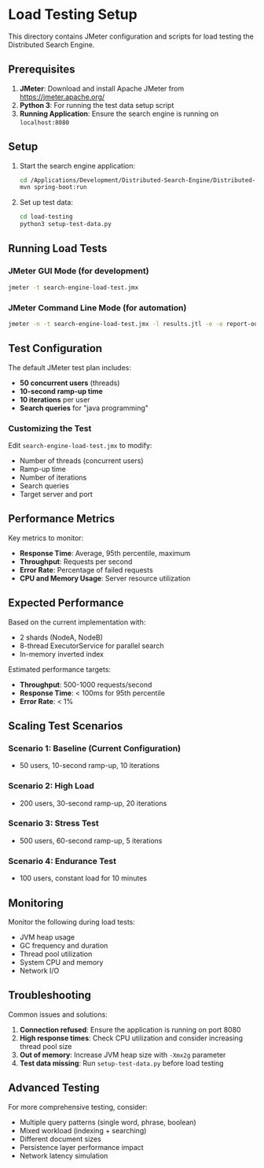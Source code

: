 # Load Testing Setup

This directory contains JMeter configuration and scripts for load testing the Distributed Search Engine.

## Prerequisites

1. **JMeter**: Download and install Apache JMeter from https://jmeter.apache.org/
2. **Python 3**: For running the test data setup script
3. **Running Application**: Ensure the search engine is running on `localhost:8080`

## Setup

1. Start the search engine application:
   ```bash
   cd /Applications/Development/Distributed-Search-Engine/Distributed-Search-Engine
   mvn spring-boot:run
   ```

2. Set up test data:
   ```bash
   cd load-testing
   python3 setup-test-data.py
   ```

## Running Load Tests

### JMeter GUI Mode (for development)
```bash
jmeter -t search-engine-load-test.jmx
```

### JMeter Command Line Mode (for automation)
```bash
jmeter -n -t search-engine-load-test.jmx -l results.jtl -e -o report-output/
```

## Test Configuration

The default JMeter test plan includes:
- **50 concurrent users** (threads)
- **10-second ramp-up time**
- **10 iterations** per user
- **Search queries** for "java programming"

### Customizing the Test

Edit `search-engine-load-test.jmx` to modify:
- Number of threads (concurrent users)
- Ramp-up time
- Number of iterations
- Search queries
- Target server and port

## Performance Metrics

Key metrics to monitor:
- **Response Time**: Average, 95th percentile, maximum
- **Throughput**: Requests per second
- **Error Rate**: Percentage of failed requests
- **CPU and Memory Usage**: Server resource utilization

## Expected Performance

Based on the current implementation with:
- 2 shards (NodeA, NodeB)
- 8-thread ExecutorService for parallel search
- In-memory inverted index

Estimated performance targets:
- **Throughput**: 500-1000 requests/second
- **Response Time**: < 100ms for 95th percentile
- **Error Rate**: < 1%

## Scaling Test Scenarios

### Scenario 1: Baseline (Current Configuration)
- 50 users, 10-second ramp-up, 10 iterations

### Scenario 2: High Load
- 200 users, 30-second ramp-up, 20 iterations

### Scenario 3: Stress Test
- 500 users, 60-second ramp-up, 5 iterations

### Scenario 4: Endurance Test
- 100 users, constant load for 10 minutes

## Monitoring

Monitor the following during load tests:
- JVM heap usage
- GC frequency and duration
- Thread pool utilization
- System CPU and memory
- Network I/O

## Troubleshooting

Common issues and solutions:

1. **Connection refused**: Ensure the application is running on port 8080
2. **High response times**: Check CPU utilization and consider increasing thread pool size
3. **Out of memory**: Increase JVM heap size with `-Xmx2g` parameter
4. **Test data missing**: Run `setup-test-data.py` before load testing

## Advanced Testing

For more comprehensive testing, consider:
- Multiple query patterns (single word, phrase, boolean)
- Mixed workload (indexing + searching)
- Different document sizes
- Persistence layer performance impact
- Network latency simulation